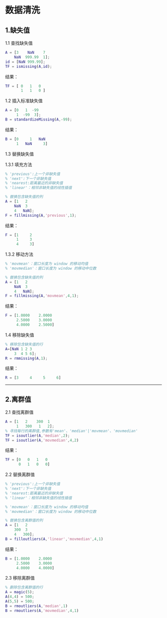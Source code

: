 # 数据清洗 

## 1.缺失值

1.1 查找缺失值

```matlab
A = [3    NaN    7
    NaN  999.99  1];
id = [NaN 999.99];
TF = ismissing(A,id);
```

结果：

```matlab
TF = [ 0   1   0
       1   1   0 ]
```

1.2 插入标准缺失值

```matlab
A = [0   1  -99
     1  -99  3];
B = standardizeMissing(A,-99);
```

结果：

```matlab
B = [0     1   NaN
     1   NaN     3]
```

1.3 替换缺失值

1.3.1 填充方法

```matlab
% 'previous':上一个非缺失值
% 'next':下一个非缺失值
% 'nearest:距离最近的非缺失值
% 'linear'：相邻非缺失值的线性插值

% 替换包含缺失值的列
A = [1   2 
    NaN  3 
    4   NaN];
F = fillmissing(A,'previous',1);
```

结果：

```matlab
F = [1     2
     1     3
     4     3]
```

1.3.2 移动方法

```matlab
% 'movmean'：窗口长度为 window 的移动均值
% 'movmedian'：窗口长度为 window 的移动中位数

% 替换包含缺失值的列
A = [1   2 
    NaN  3 
    4   NaN];
F = fillmissing(A,'movmean',4,1);
```

结果：

```matlab
F = [1.0000    2.0000
     2.5000    3.0000
     4.0000    2.5000]
```

1.4 移除缺失值

```matlab
% 移除包含缺失值的行
A=[NaN 1 2 3
    3  4 5 6];
R = rmmissing(A,1);
```

结果：

```matlab
R = [3     4     5     6]
```

---

## 2.离群值

2.1 查找离群值

```matlab
A = [1   2    300  1 
     1   300   1   2];
% 寻找每行的离群值,参数有'mean'、'median'|'movmean'、'movmedian'
TF = isoutlier(A,'median',2); 
TF = isoutlier(A,'movmedian',4,2)
```

结果：

```matlab
TF = [0   0   1   0
      0   1   0   0]
```

2.2 替换离群值

```matlab
% 'previous':上一个非缺失值
% 'next':下一个非缺失值
% 'nearest:距离最近的非缺失值
% 'linear'：相邻非缺失值的线性插值 

% 'movmean'：窗口长度为 window 的移动均值
% 'movmedian'：窗口长度为 window 的移动中位数

% 替换包含离群值的列
A = [1   2 
    300  3 
    4   300];
B = filloutliers(A,'linear','movmedian',4,1)
```

结果：

```matlab
B = [1.0000    2.0000
     2.5000    3.0000
     4.0000    4.0000]
```

2.3 移除离群值

```matlab
% 删除包含离群值的行
A = magic(5);
A(4,4) = 500;
A(5,5) = 500;
B = rmoutliers(A,'median',1)
B = rmoutliers(A,'movmedian',4,1)
```
